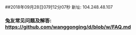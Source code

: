 ##2018年09月28日07时12分07秒 新址: 104.248.48.107
### 兔友常见问题及解答: https://github.com/wanggonging/d/blob/w/FAQ.md
